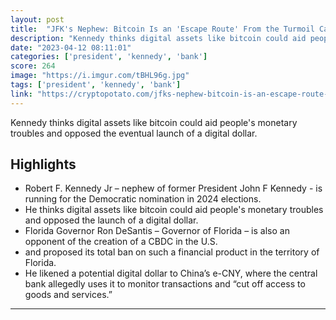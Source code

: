 ```yaml
---
layout: post
title:  "JFK's Nephew: Bitcoin Is an 'Escape Route' From the Turmoil Caused by the Fed"
description: "Kennedy thinks digital assets like bitcoin could aid people's monetary troubles and opposed the eventual launch of a digital dollar."
date: "2023-04-12 08:11:01"
categories: ['president', 'kennedy', 'bank']
score: 264
image: "https://i.imgur.com/tBHL96g.jpg"
tags: ['president', 'kennedy', 'bank']
link: "https://cryptopotato.com/jfks-nephew-bitcoin-is-an-escape-route-from-the-turmoil-caused-by-the-fed/"
---
```


Kennedy thinks digital assets like bitcoin could aid people's monetary troubles and opposed the eventual launch of a digital dollar.

## Highlights

- Robert F. Kennedy Jr – nephew of former President John F Kennedy - is running for the Democratic nomination in 2024 elections.
- He thinks digital assets like bitcoin could aid people's monetary troubles and opposed the launch of a digital dollar.
- Florida Governor Ron DeSantis – Governor of Florida – is also an opponent of the creation of a CBDC in the U.S.
- and proposed its total ban on such a financial product in the territory of Florida.
- He likened a potential digital dollar to China’s e-CNY, where the central bank allegedly uses it to monitor transactions and “cut off access to goods and services.”

---
